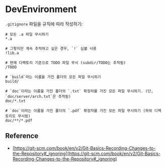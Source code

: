 # DevEnvironment

`.gitignore` 파일을 규칙에 따라 작성하기:

```
# 모든 .a 파일 무시하기
*.a

# 그렇지만 계속 추적하고 싶은 경우, `!` 심볼 사용
!lib.a

# 현재 디랙토리 기준으로 TODO 파일 무시 (subdir/TODO는 추척됨)
/TODO

# `build`라는 이름을 가진 폴더의 모든 파일 무시하기
build/

# `doc`이라는 이름을 가진 폴더의 `.txt` 확장자를 가진 모든 파일 무시하기. (단, `doc/server/arch.txt`은 추적됨)
doc/*.txt

# `doc`이라는 이름을 가진 폴더의 `.pdf` 확장자를 가진 모든 파일 무시하기 (하위 디렉토리도 무시됨) 
doc/**/*.pdf
```

## Reference

- [https://git-scm.com/book/en/v2/Git-Basics-Recording-Changes-to-the-Repository#_ignoring](https://git-scm.com/book/en/v2/Git-Basics-Recording-Changes-to-the-Repository#_ignoring)
